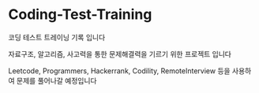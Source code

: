 # Coding-Test-Training

코딩 테스트 트레이닝 기록 입니다

자료구조, 알고리즘, 사고력을 통한 문제해결력을 기르기 위한 프로젝트 입니다

Leetcode, Programmers, Hackerrank, Codility, RemoteInterview 등을 사용하여 문제를 풀어나갈 예정입니다

